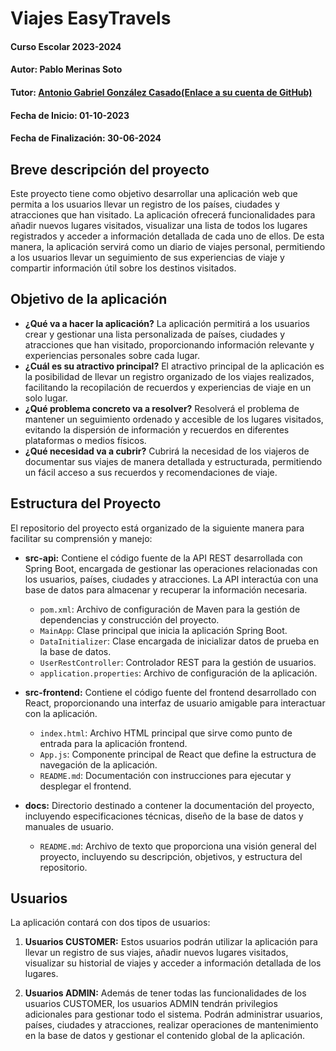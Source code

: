 # Viajes EasyTravels 
#### Curso Escolar 2023-2024
#### Autor: Pablo Merinas Soto
#### Tutor: [Antonio Gabriel González Casado(Enlace a su cuenta de GitHub)](https://github.com/antonio-gabriel-gonzalez-casado)
#### Fecha de Inicio: 01-10-2023
#### Fecha de Finalización: 30-06-2024

## Breve descripción del proyecto
Este proyecto tiene como objetivo desarrollar una aplicación web que permita a los usuarios llevar un registro de los países, ciudades y atracciones que han visitado. La aplicación ofrecerá funcionalidades para añadir nuevos lugares visitados, visualizar una lista de todos los lugares registrados y acceder a información detallada de cada uno de ellos. De esta manera, la aplicación servirá como un diario de viajes personal, permitiendo a los usuarios llevar un seguimiento de sus experiencias de viaje y compartir información útil sobre los destinos visitados.

## Objetivo de la aplicación
- **¿Qué va a hacer la aplicación?** La aplicación permitirá a los usuarios crear y gestionar una lista personalizada de países, ciudades y atracciones que han visitado, proporcionando información relevante y experiencias personales sobre cada lugar.
- **¿Cuál es su atractivo principal?** El atractivo principal de la aplicación es la posibilidad de llevar un registro organizado de los viajes realizados, facilitando la recopilación de recuerdos y experiencias de viaje en un solo lugar.
- **¿Qué problema concreto va a resolver?** Resolverá el problema de mantener un seguimiento ordenado y accesible de los lugares visitados, evitando la dispersión de información y recuerdos en diferentes plataformas o medios físicos.
- **¿Qué necesidad va a cubrir?** Cubrirá la necesidad de los viajeros de documentar sus viajes de manera detallada y estructurada, permitiendo un fácil acceso a sus recuerdos y recomendaciones de viaje.

## Estructura del Proyecto
El repositorio del proyecto está organizado de la siguiente manera para facilitar su comprensión y manejo:

- **src-api:** Contiene el código fuente de la API REST desarrollada con Spring Boot, encargada de gestionar las operaciones relacionadas con los usuarios, países, ciudades y atracciones. La API interactúa con una base de datos para almacenar y recuperar la información necesaria.
  - `pom.xml`: Archivo de configuración de Maven para la gestión de dependencias y construcción del proyecto.
  - `MainApp`: Clase principal que inicia la aplicación Spring Boot.
  - `DataInitializer`: Clase encargada de inicializar datos de prueba en la base de datos.
  - `UserRestController`: Controlador REST para la gestión de usuarios.
  - `application.properties`: Archivo de configuración de la aplicación.
  
- **src-frontend:** Contiene el código fuente del frontend desarrollado con React, proporcionando una interfaz de usuario amigable para interactuar con la aplicación.
  - `index.html`: Archivo HTML principal que sirve como punto de entrada para la aplicación frontend.
  - `App.js`: Componente principal de React que define la estructura de navegación de la aplicación.
  - `README.md`: Documentación con instrucciones para ejecutar y desplegar el frontend.
  
- **docs:** Directorio destinado a contener la documentación del proyecto, incluyendo especificaciones técnicas, diseño de la base de datos y manuales de usuario.
  - `README.md`: Archivo de texto que proporciona una visión general del proyecto, incluyendo su descripción, objetivos, y estructura del repositorio.

## Usuarios
La aplicación contará con dos tipos de usuarios:

1. **Usuarios CUSTOMER:** Estos usuarios podrán utilizar la aplicación para llevar un registro de sus viajes, añadir nuevos lugares visitados, visualizar su historial de viajes y acceder a información detallada de los lugares.
   
2. **Usuarios ADMIN:** Además de tener todas las funcionalidades de los usuarios CUSTOMER, los usuarios ADMIN tendrán privilegios adicionales para gestionar todo el sistema. Podrán administrar usuarios, países, ciudades y atracciones, realizar operaciones de mantenimiento en la base de datos y gestionar el contenido global de la aplicación.